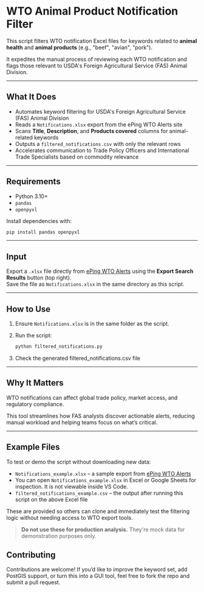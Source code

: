 # WTO Animal Product Notification Filter

This script filters WTO notification Excel files for keywords related to **animal health** and **animal products** (e.g., "beef", "avian", "pork").

It expedites the manual process of reviewing each WTO notification and flags those relevant to USDA's Foreign Agricultural Service (FAS) Animal Division.

---

## What It Does

- Automates keyword filtering for USDA's Foreign Agricultural Service (FAS) Animal Division  
- Reads a `Notifications.xlsx` export from the ePing WTO Alerts site  
- Scans **Title**, **Description**, and **Products covered** columns for animal-related keywords  
- Outputs a `filtered_notifications.csv` with only the relevant rows  
- Accelerates communication to Trade Policy Officers and International Trade Specialists based on commodity relevance

---

## Requirements

- Python 3.10+  
- `pandas`  
- `openpyxl`

Install dependencies with:

```bash
pip install pandas openpyxl
```

---


## Input
Export a `.xlsx` file directly from [ePing WTO Alerts](https://www.epingalert.org/en/Search/Index?domainIds=2) using the **Export Search Results** button (top right).  
Save the file as `Notifications.xlsx` in the same directory as this script.

---

## How to Use
1. Ensure `Notifications.xlsx` is in the same folder as the script.  
2. Run the script:

   ```bash
   python filtered_notifications.py
   ```

3. Check the generated filtered_notifications.csv file

---

## Why It Matters
WTO notifications can affect global trade policy, market access, and regulatory compliance.

This tool streamlines how FAS analysts discover actionable alerts, reducing manual workload and helping teams focus on what’s critical.

---

## Example Files

To test or demo the script without downloading new data:

- `Notifications_example.xlsx` – a sample export from [ePing WTO Alerts](https://www.epingalert.org/en/Search/Index?domainIds=2)
- You can open `Notifications_example.xlsx` in Excel or Google Sheets for inspection. It is not viewable inside VS Code.
- `filtered_notifications_example.csv` – the output after running this script on the above Excel file

These are provided so others can clone and immediately test the filtering logic without needing access to WTO export tools.

> **Do not use these for production analysis.** They're mock data for demonstration purposes only.


## Contributing
Contributions are welcome! If you’d like to improve the keyword set, add PostGIS support, or turn this into a GUI tool, feel free to fork the repo and submit a pull request.

